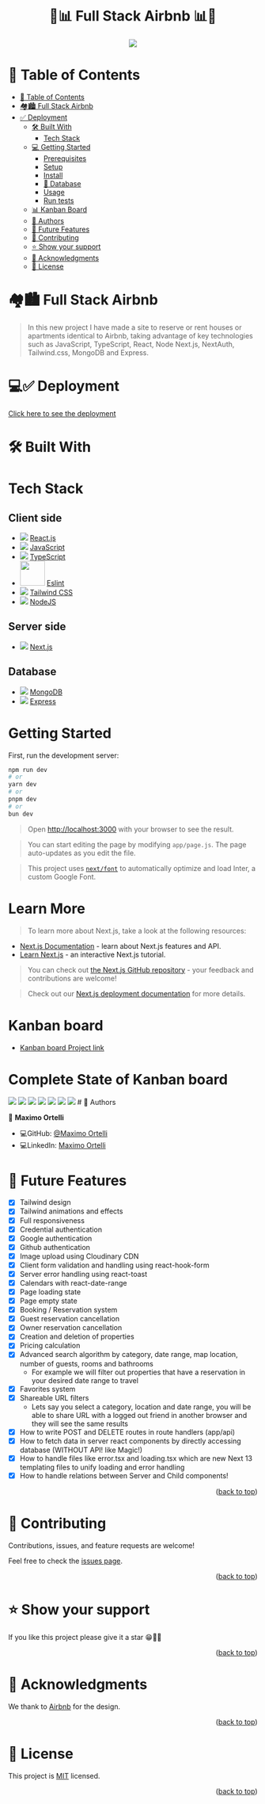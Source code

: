 <a name="readme-top"></a>
<div align="center">
   <h1>🛒📊 Full Stack Airbnb 📊🛒</h1>
</div>
  <div align="center">
    <img src="./public/media/amazon.jpg" />
  </div>

# 📗 Table of Contents

- [📗 Table of Contents](#-table-of-contents)
- [🏘🏙 Full Stack Airbnb](#-full-stack-airbnb)
- [✅ Deployment](#-deployment)
  - [🛠 Built With](#-built-with)
    - [Tech Stack](#tech-stack)
  - [💻 Getting Started](#-getting-started)
    - [Prerequisites](#prerequisites)
    - [Setup](#setup)
    - [Install](#install)
    - [💾 Database](#-database)
    - [Usage](#usage)
    - [Run tests](#run-tests)
  - [📊 Kanban Board](#-kanban-board)
  - [👥 Authors](#-authors)
  - [🔭 Future Features](#-future-features)
  - [🤝 Contributing](#-contributing)
  - [⭐️ Show your support](#️-show-your-support)
  - [🙏 Acknowledgments](#-acknowledgments)
  - [📝 License](#-license)

# 🏘🏙 Full Stack Airbnb <a name="full-stack-amazon"></a>

> In this new project I have made a site to reserve or rent houses or apartments identical to Airbnb, taking advantage of key technologies such as JavaScript, TypeScript, React, Node Next.js, NextAuth, Tailwind.css, MongoDB and Express.

# 💻✅ Deployment 

<a name="deployment"></a>

<a href="https://full-stack-amazon-rouge.vercel.app/" target="_blank">Click here to see the deployment</a>

# 🛠 Built With 

<a name="built-with"></a>

# Tech Stack 

<a name="tech-stack"></a>

<div>
     <h2>Client side</h2>
     <ul>   
     <li>
        <img src="https://skillicons.dev/icons?i=react"/>
        <a href="https://reactjs.org">React.js</a>
     </li>
     <li>
        <img src="https://skillicons.dev/icons?i=js"/>
        <a href="https://developer.mozilla.org/en-US/docs/Web/JavaScript">JavaScript</a>
     </li>
     <li>
        <img src="https://skillicons.dev/icons?i=ts"/>
        <a href="https://www.typescriptlang.org/">TypeScript</a>
     </li>
      <li>
       <img src="./public/media/eslint.png" width="50"/>
       <a href="https://eslint.org">Eslint</a>
     </li>
      <li>
        <img src="https://skillicons.dev/icons?i=tailwindcss"/>
        <a href="https://tailwindcss.com">Tailwind CSS</a>
     </li>
      <li>
       <img src="https://skillicons.dev/icons?i=nodejs"/>
       <a href="https://nodejs.org/en">NodeJS</a>
     </li>
</div>

<div>
       <h2>Server side</h2>
  <ul>
       <li>
          <img src="https://skillicons.dev/icons?i=nextjs"/>
          <a href="https://nextjs.org/">Next.js</a>
       </li>
  </ul>
</div>

<div>
    <h2>Database</h2>
    <ul>
      <li>
         <img src="https://skillicons.dev/icons?i=mongodb"/>
         <a href="https://www.mongodb.com/es">MongoDB</a>
     </li>
      <li>  
          <img src="https://skillicons.dev/icons?i=express"/>  
          <a href="https://expressjs.com/es/">Express</a>
      </li>
    </ul>
</div>

# Getting Started 
<a name="getting-started"></a>

First, run the development server:

```bash
npm run dev
# or
yarn dev
# or
pnpm dev
# or
bun dev
```

> Open [http://localhost:3000](http://localhost:3000) with your browser to see the result.

> You can start editing the page by modifying `app/page.js`. The page auto-updates as you edit the file.

> This project uses [`next/font`](https://nextjs.org/docs/basic-features/font-optimization) to automatically optimize and load Inter, a custom Google Font.

# Learn More

> To learn more about Next.js, take a look at the following resources:

- [Next.js Documentation](https://nextjs.org/docs) - learn about Next.js features and API.
- [Learn Next.js](https://nextjs.org/learn) - an interactive Next.js tutorial.

> You can check out [the Next.js GitHub repository](https://github.com/vercel/next.js/) - your feedback and contributions are welcome!

> Check out our [Next.js deployment documentation](https://nextjs.org/docs/deployment) for more details.

# Kanban board <a name="kanban-board"></a>
 - [Kanban board Project link](https://github.com/users/maximoortelli/projects/9)

# Complete State of Kanban board
  <img src="./public/images/kanban1.png" />
  <img src="./public/images/kanban2.png" />
  <img src="./public/images/kanban3.png" />
  <img src="./public/images/kanban4.png" />
  <img src="./public/images/kanban5.png" />
  <img src="./public/images/kanban6.png" />
  <img src="./public/images/kanban7.png" />
# 👥 Authors 
<a name="author"></a>

👤 **Maximo Ortelli**

- 💻GitHub: [@Maximo Ortelli](https://github.com/maximoortelli)
- 💻LinkedIn: [Maximo Ortelli](https://www.linkedin.com/in/maximo-ortelli-rueda/)

# 🔭 Future Features 
<a name="future-features"></a>

- [x] Tailwind design
- [x] Tailwind animations and effects
- [x] Full responsiveness
- [x] Credential authentication
- [x] Google authentication
- [x] Github authentication
- [x] Image upload using Cloudinary CDN
- [x] Client form validation and handling using react-hook-form
- [x] Server error handling using react-toast
- [x] Calendars with react-date-range
- [x] Page loading state
- [x] Page empty state
- [x] Booking / Reservation system
- [x] Guest reservation cancellation
- [x] Owner reservation cancellation
- [x] Creation and deletion of properties
- [x] Pricing calculation
- [x] Advanced search algorithm by category, date range, map location, number of guests, rooms and bathrooms
    - For example we will filter out properties that have a reservation in your desired date range to travel
- [x] Favorites system
- [x] Shareable URL filters
    - Lets say you select a category, location and date range, you will be able to share URL with a logged out friend in another browser and they will see the same results
- [x] How to write POST and DELETE routes in route handlers (app/api)
- [x] How to fetch data in server react components by directly accessing database (WITHOUT API! like Magic!)
- [x] How to handle files like error.tsx and loading.tsx which are new Next 13 templating files to unify loading and error handling
- [x] How to handle relations between Server and Child components!

<p align="right">(<a href="#readme-top">back to top</a>)</p>

# 🤝 Contributing <a name="contributing"></a>

Contributions, issues, and feature requests are welcome!

Feel free to check the [issues page](https://github.com/maximoortelli/Full-Stack-Rental/issues).

<p align="right">(<a href="#readme-top">back to top</a>)</p>

# ⭐️ Show your support <a name="support"></a>

If you like this project please give it a star 😁🌟✨

<p align="right">(<a href="#readme-top">back to top</a>)</p>

# 🙏 Acknowledgments <a name="acknowledgements"></a>

We thank to [Airbnb](https://www.airbnb.com.ar/) for the design.

<p align="right">(<a href="#readme-top">back to top</a>)</p>

# 📝 License <a name="license"></a>

This project is [MIT](./LICENSE) licensed.

<p align="right">(<a href="#readme-top">back to top</a>)</p>
